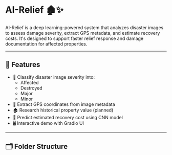 # AI-Relief 🏚️✨

AI-Relief is a deep learning-powered system that analyzes disaster images to assess damage severity, extract GPS metadata, and estimate recovery costs. It's designed to support faster relief response and damage documentation for affected properties.

---

## 🚀 Features

- 📸 Classify disaster image severity into:
  - Affected
  - Destroyed
  - Major
  - Minor
- 📍 Extract GPS coordinates from image metadata
- 🏠 Research historical property value (planned)
- 🧠 Predict estimated recovery cost using CNN model
- 🖥️ Interactive demo with Gradio UI

---

## 🗂️ Folder Structure

